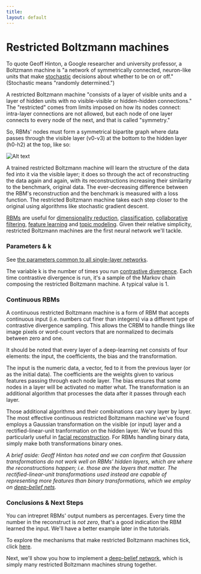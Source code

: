```yaml
---
title: 
layout: default
---
```


# Restricted Boltzmann machines

To quote Geoff Hinton, a Google researcher and university professor, a Boltzmann machine is "a network of symmetrically connected, neuron-like units that make [stochastic](../glossary.html#stochasticgradientdescent) decisions about whether to be on or off." (Stochastic means "randomly determined.")

A restricted Boltzmann machine "consists of a layer of visible units and a layer of hidden units with no visible-visible or hidden-hidden connections." The "restricted" comes from limits imposed on how its nodes connect: intra-layer connections are not allowed, but each node of one layer connects to every node of the next, and that is called "symmetry." 

So, RBMs' nodes must form a symmetrical bipartite graph where data passes through the visible layer (v0-v3) at the bottom to the hidden layer (h0-h2) at the top, like so: 

![Alt text](../img/bipartite_graph.png)

A trained restricted Boltzmann machine will learn the structure of the data fed into it via the visible layer; it does so through the act of reconstructing the data again and again, with its reconstructions increasing their similarity to the benchmark, original data. The ever-decreasing difference between the RBM's reconstruction and the benchmark is measured with a loss function. The restricted Boltzmann machine takes each step closer to the original using algorithms like stochastic gradient descent. 

[RBMs](../glossary.html#restrictedboltzmannmachine) are useful for [dimensionality reduction](https://en.wikipedia.org/wiki/Dimensionality_reduction), [classification](https://en.wikipedia.org/wiki/Statistical_classification), [collaborative filtering](https://en.wikipedia.org/wiki/Collaborative_filtering), [feature learning](https://en.wikipedia.org/wiki/Feature_learning) and [topic modeling](https://en.wikipedia.org/wiki/Topic_model). Given their relative simplicity, restricted Boltzmann machines are the first neural network we'll tackle.

### Parameters & k

See [the parameters common to all single-layer networks](../singlelayernetwork.html).

The variable k is the number of times you run [contrastive divergence](../glossary.html#contrastivedivergence). Each time contrastive divergence is run, it's a sample of the Markov chain composing the restricted Boltzmann machine. A typical value is 1.

### Continuous RBMs

A continuous restricted Boltzmann machine is a form of RBM that accepts continuous input (i.e. numbers cut finer than integers) via a different type of contrastive divergence sampling. This allows the CRBM to handle things like image pixels or word-count vectors that are normalized to decimals between zero and one.

It should be noted that every layer of a deep-learning net consists of four elements: the input, the coefficients, the bias and the transformation. 

The input is the numeric data, a vector, fed to it from the previous layer (or as the initial data). The coefficients are the weights given to various features passing through each node layer. The bias ensures that some nodes in a layer will be activated no matter what. The transformation is an additional algorithm that processes the data after it passes through each layer. 

Those additional algorithms and their combinations can vary layer by layer. The most effective continuous restricted Boltzmann machine we've found employs a Gaussian transformation on the visible (or input) layer and a rectified-linear-unit tranformation on the hidden layer. We've found this particularly useful in [facial reconstruction](../facial-reconstruction-tutorial.html). For RBMs handling binary data, simply make both transformations binary ones. 

*A brief aside: Geoff Hinton has noted and we can confirm that Gaussian transformations do not work well on RBMs' hidden layers, which are where the reconstructions happen; i.e. those are the layers that matter. The rectified-linear-unit transformations used instead are capable of representing more features than binary transformations, which we employ on [deep-belief nets](../deepbeliefnetwork.html).*

### Conclusions & Next Steps

You can intrepret RBMs' output numbers as percentages. Every time the number in the reconstruct is *not zero*, that's a good indication the RBM learned the input. We'll have a better example later in the tutorials. 

To explore the mechanisms that make restricted Boltzmann machines tick, click [here](../understandingRBMs.html).

Next, we'll show you how to implement a [deep-belief network](../deepbeliefnetwork.html), which is simply many restricted Boltzmann machines strung together.
